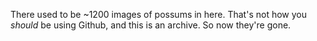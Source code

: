 There used to be ~1200 images of possums in here. That's not how you _should_ be using Github, and this is an archive. So now they're gone.
